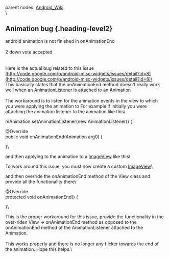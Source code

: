 parent nodes: [Android\_Wiki](Android_Wiki.html)\
\

Animation bug {.heading-level2}
-------------

android animation is not finished in onAnimationEnd\
 \
 2 down vote accepted\
 \
 \
 Here is the actual bug related to this issue
[http://code.google.com/p/android-misc-widgets/issues/detail?id=8](http://code.google.com/p/android-misc-widgets/issues/detail?id=8)\
 \
 This basically states that the onAnimationEnd method doesn't really
work well when an AnimationListener is attached to an Animation\
 \
 The workaround is to listen for the animation events in the view to
which you were applying the animation to For example if initially you
were attaching the animation listener to the animation like this\

mAnimation.setAnimationListener(new AnimationListener() {

@Override\
 public void onAnimationEnd(Animation arg0) {

}\

and then applying to the animation to a [ImageView](ImageView.html) like
this\

To work around this issue, you must now create a custom
[ImageView](ImageView.html)\

and then override the onAnimationEnd method of the View class and
provide all the functionality there\

@Override\
 protected void onAnimationEnd() {

}\

This is the proper workaround for this issue, provide the functionality
in the over-riden View -\> onAnimationEnd method as opposed to the
onAnimationEnd method of the AnimationListener attached to the
Animation.\
 \
 This works properly and there is no longer any flicker towards the end
of the animation. Hope this helps.\


